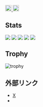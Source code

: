 <p align="left">
  <a href="https://github.com/Runemeia">
    <img height="20" src="https://komarev.com/ghpvc/?username=Runemeia" />
  </a>
  <a href="https://github.com/Runemeia">
    <img height="20" src="https://img.shields.io/github/followers/Runemeia?label=follow&logo=github&style=flat" />
  </a>
</p>


## Stats
![](http://github-profile-summary-cards.vercel.app/api/cards/profile-details?username=Runemeia&theme=gruvbox)
![](http://github-profile-summary-cards.vercel.app/api/cards/repos-per-language?username=Runemeia&theme=gruvbox)
![](http://github-profile-summary-cards.vercel.app/api/cards/most-commit-language?username=Runemeia&theme=gruvbox)
![](http://github-profile-summary-cards.vercel.app/api/cards/stats?username=Runemeia&theme=gruvbox)
![](http://github-profile-summary-cards.vercel.app/api/cards/productive-time?username=Runemeia&theme=gruvbox&utcOffset=9)

## Trophy
![trophy](https://github-profile-trophy.vercel.app/?username=Runemeia&theme=gruvbox)


## 外部リンク
- [X](https://x.com/runemeia)
- 
